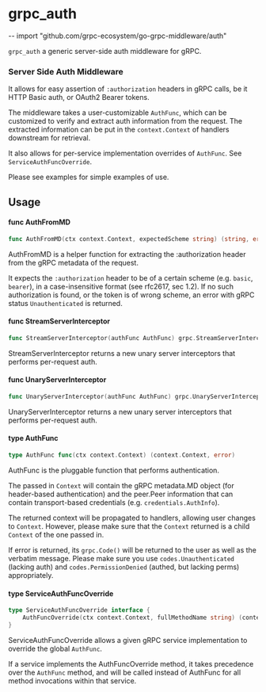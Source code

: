 # grpc_auth
--
    import "github.com/grpc-ecosystem/go-grpc-middleware/auth"

`grpc_auth` a generic server-side auth middleware for gRPC.


### Server Side Auth Middleware

It allows for easy assertion of `:authorization` headers in gRPC calls, be it
HTTP Basic auth, or OAuth2 Bearer tokens.

The middleware takes a user-customizable `AuthFunc`, which can be customized to
verify and extract auth information from the request. The extracted information
can be put in the `context.Context` of handlers downstream for retrieval.

It also allows for per-service implementation overrides of `AuthFunc`. See
`ServiceAuthFuncOverride`.

Please see examples for simple examples of use.

## Usage

#### func  AuthFromMD

```go
func AuthFromMD(ctx context.Context, expectedScheme string) (string, error)
```
AuthFromMD is a helper function for extracting the :authorization header from
the gRPC metadata of the request.

It expects the `:authorization` header to be of a certain scheme (e.g. `basic`,
`bearer`), in a case-insensitive format (see rfc2617, sec 1.2). If no such
authorization is found, or the token is of wrong scheme, an error with gRPC
status `Unauthenticated` is returned.

#### func  StreamServerInterceptor

```go
func StreamServerInterceptor(authFunc AuthFunc) grpc.StreamServerInterceptor
```
StreamServerInterceptor returns a new unary server interceptors that performs
per-request auth.

#### func  UnaryServerInterceptor

```go
func UnaryServerInterceptor(authFunc AuthFunc) grpc.UnaryServerInterceptor
```
UnaryServerInterceptor returns a new unary server interceptors that performs
per-request auth.

#### type AuthFunc

```go
type AuthFunc func(ctx context.Context) (context.Context, error)
```

AuthFunc is the pluggable function that performs authentication.

The passed in `Context` will contain the gRPC metadata.MD object (for
header-based authentication) and the peer.Peer information that can contain
transport-based credentials (e.g. `credentials.AuthInfo`).

The returned context will be propagated to handlers, allowing user changes to
`Context`. However, please make sure that the `Context` returned is a child
`Context` of the one passed in.

If error is returned, its `grpc.Code()` will be returned to the user as well as
the verbatim message. Please make sure you use `codes.Unauthenticated` (lacking
auth) and `codes.PermissionDenied` (authed, but lacking perms) appropriately.

#### type ServiceAuthFuncOverride

```go
type ServiceAuthFuncOverride interface {
	AuthFuncOverride(ctx context.Context, fullMethodName string) (context.Context, error)
}
```

ServiceAuthFuncOverride allows a given gRPC service implementation to override
the global `AuthFunc`.

If a service implements the AuthFuncOverride method, it takes precedence over
the `AuthFunc` method, and will be called instead of AuthFunc for all method
invocations within that service.
